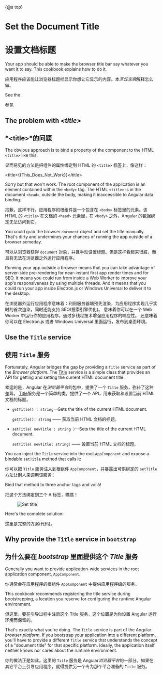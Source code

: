 {@a top}

# Set the Document Title

# 设置文档标题

Your app should be able to make the browser title bar say whatever you want it to say.
This cookbook explains how to do it.

应用程序应该能让浏览器标题栏显示你想让它显示的内容。本*烹饪宝典*解释怎么做。

See the <live-example name="set-document-title"></live-example>.

参见<live-example name="set-document-title"></live-example>

## The problem with *&lt;title&gt;*

## *&lt;title&gt;*的问题

The obvious approach is to bind a property of the component to the HTML `<title>` like this:

显而易见的方法是把组件的属性绑定到 HTML 的 `<title>` 标签上，像这样：

<code-example format=''>
  &lt;title&gt;{{This_Does_Not_Work}}&lt;/title&gt;
</code-example>

Sorry but that won't work.
The root component of the application is an element contained within the `<body>` tag.
The HTML `<title>` is in the document `<head>`, outside the body, making it inaccessible to Angular data binding.

抱歉，这样不行。应用程序的根组件是一个包含在 `<body>` 标签里的元素。该 HTML 的 `<title>` 在文档的 `<head>` 元素里，在 `<body>` 之外，Angular 的数据绑定无法访问到它。

You could grab the browser `document` object and set the title manually.
That's dirty and undermines your chances of running the app outside of a browser someday.

可以从浏览器获得 `document` 对象，并且手动设置标题。但是这样看起来很脏，而且将无法在浏览器之外运行应用程序。

<div class="l-sub-section">

  Running your app outside a browser means that you can take advantage of server-side
  pre-rendering for near-instant first app render times and for SEO.  It means you could run from
  inside a Web Worker to improve your app's responsiveness by using multiple threads.  And it
  means that you could run your app inside Electron.js or Windows Universal to deliver it to the desktop.

  在浏览器外运行应用程序意味着：利用服务器端预先渲染，为应用程序实现几乎实时的首次渲染，同时还能支持 SEO(搜索引擎优化)。
意味着你可以在一个 Web Worker 中运行你的应用程序，通过多线程技术增强应用程序的响应性。
还意味着你可以在 Electron.js 或者 Windows Universal 里面运行，发布到桌面环境。

</div>

## Use the `Title` service

## 使用 `Title` 服务

Fortunately, Angular bridges the gap by providing a `Title` service as part of the *Browser platform*.
The [Title](api/platform-browser/Title) service is a simple class that provides an API
for getting and setting the current HTML document title:

幸运的是，Angular 在*浏览器平台*的包中，提供了一个 `Title` 服务，弥补了这种差异。
[Title](api/platform-browser/Title)服务是一个简单的类，提供了一个 API，用来获取和设置当前 HTML 文档的标题。

* `getTitle() : string`&mdash;Gets the title of the current HTML document.

   `getTitle(): string` —— 获取当前 HTML 文档的标题。

* `setTitle( newTitle : string )`&mdash;Sets the title of the current HTML document.

   `setTitle( newTitle: string)` —— 设置当前 HTML 文档的标题。

You can inject the `Title` service into the root `AppComponent` and expose a bindable `setTitle` method that calls it:

你可以把 `Title` 服务注入到根组件 `AppComponent`，并暴露出可供绑定的 `setTitle` 方法让别人来调用该服务：

<code-example path="set-document-title/src/app/app.component.ts" region="class" title="src/app/app.component.ts (class)" linenums="false"></code-example>

Bind that method to three anchor tags and voilà!

把这个方法绑定到三个 A 标签，瞧瞧！

<figure>
  <img src="generated/images/guide/set-document-title/set-title-anim.gif" alt="Set title">
</figure>

Here's the complete solution:

这里是完整的方案(代码)。

<code-tabs>
  <code-pane title="src/main.ts" path="set-document-title/src/main.ts"></code-pane>
  <code-pane title="src/app/app.module.ts" path="set-document-title/src/app/app.module.ts"></code-pane>
  <code-pane title="src/app/app.component.ts" path="set-document-title/src/app/app.component.ts"></code-pane>
</code-tabs>

## Why provide the `Title` service in `bootstrap`

## 为什么要在 *bootstrap* 里面提供这个 *Title* 服务

Generally you want to provide application-wide services in the root application component, `AppComponent`.

你通常会在应用程序的根组件 `AppComponent` 中提供应用程序级的服务。

This cookbook recommends registering the title service during bootstrapping,
a location you reserve for configuring the runtime Angular environment.

但这里，要在引导过程中注册这个 Title 服务，这个位置是为你设置 Angular 运行环境而保留的。

That's exactly what you're doing.
The `Title` service is part of the Angular *browser platform*.
If you bootstrap your application into a different platform,
you'll have to provide a different `Title` service that understands
the concept of a "document title" for that specific platform.
Ideally, the application itself neither knows nor cares about the runtime environment.

你的做法正是如此。这里的 `Title` 服务是 Angular*浏览器平台*的一部分。如果在其它平台上引导应用程序，就得提供另一个专为那个平台准备的 `Title` 服务。
